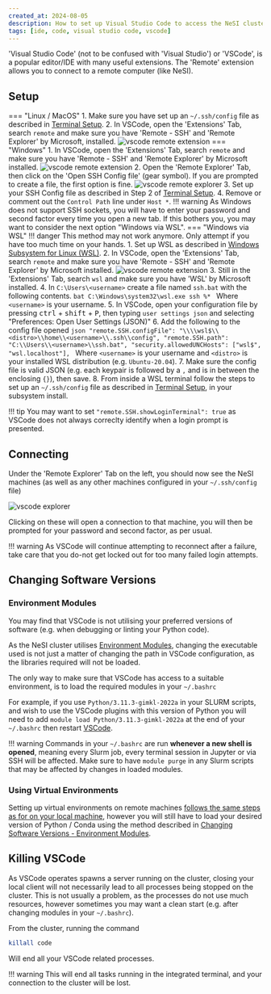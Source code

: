 ```yaml
---
created_at: 2024-08-05
description: How to set up Visual Studio Code to access the NeSI cluster
tags: [ide, code, visual studio code, vscode]
---
```


'Visual Studio Code' (not to be confused with 'Visual Studio') or 'VSCode', is a popular editor/IDE with many useful extensions.
The 'Remote' extension allows you to connect to a remote computer (like NeSI).

## Setup

=== "Linux / MacOS"
    1. Make sure you have set up an `~/.ssh/config` file as described in
    [Terminal Setup](Standard_Terminal_Setup.md).
    2. In VSCode, open the 'Extensions' Tab, search `remote` and make sure you have 'Remote - SSH' and 'Remote Explorer' by Microsoft, installed.
    ![vscode remote extension](../../assets/images/vscode-remote.png)
=== "Windows"
    1. In VSCode, open the 'Extensions' Tab, search `remote` and make sure you have 'Remote - SSH' and 'Remote Explorer' by Microsoft installed.
    ![vscode remote extension](../../assets/images/vscode-remote.png)
    2. Open the 'Remote Explorer' Tab, then click on the 'Open SSH Config file' (gear symbol).
    If you are prompted to create a file, the first option is fine.
    ![vscode remote explorer](../../assets/images/vscode-remote-windows.png)
    3. Set up your SSH Config file as described in Step 2 of [Terminal Setup](Standard_Terminal_Setup.md#first-time-setup).
    4. Remove or comment out the `Control Path` line under `Host *`.
    !!! warning
        As Windows does not support SSH sockets, you will have to enter your password and second factor every time you open a new tab.
        If this bothers you, you may want to consider the next option "Windows via WSL".
=== "Windows via WSL"
    !!! danger
        This method may not work anymore. Only attempt if you have too much time on your hands.
    1. Set up WSL as described in
    [Windows Subsystem for Linux (WSL)](Windows_Subsystem_for_Linux_WSL.md).
    2. In VSCode, open the 'Extensions' Tab, search `remote` and make sure you have 'Remote - SSH' and 'Remote Explorer' by Microsoft installed.
    ![vscode remote extension](../../assets/images/vscode-remote.png)
    3. Still in the 'Extensions' Tab, search `wsl` and make sure you have 'WSL' by Microsoft installed.
    4. In `C:\Users\<username>` create a file named `ssh.bat` with the following contents.
      ```bat
      C:\Windows\system32\wsl.exe ssh %*
      ```
    Where `<username>` is your username.
    5. In VSCode, open your configuration file by pressing <kbd>ctrl</kbd> + <kbd>shift</kbd> + <kbd>P</kbd>, then typing `user settings json` and selecting "Preferences: Open User Settings (JSON)"
    6. Add the following to the config file opened
    ```json
    "remote.SSH.configFile": "\\\\wsl$\\<distro>\\home\\<username>\\.ssh\\config",
    "remote.SSH.path": "C:\\Users\\<username>\\ssh.bat",
    "security.allowedUNCHosts": ["wsl$", "wsl.localhost"],
    ```
    Where `<username>` is your username and `<distro>` is your installed WSL distribution (e.g. `Ubuntu-20.04`).
    7. Make sure the config file is valid JSON (e.g. each keypair is followed by a `,`
    and is in between the enclosing `{}`), then save.
    8. From inside a WSL terminal follow the steps to set up an `~/.ssh/config` file as described in
    [Terminal Setup](Standard_Terminal_Setup.md), in your subsystem install.

!!! tip
    You may want to set `"remote.SSH.showLoginTerminal": true` as VSCode does not always correclty identify when a login prompt is presented.

## Connecting

Under the 'Remote Explorer' Tab on the left, you should now see the NeSI machines (as well as any other machines configured in your `~/.ssh/config` file)

![vscode explorer](../../assets/images/vscode-explorer.png)

Clicking on these will open a connection to that machine, you will then be prompted for your password and second factor, as per usual.

!!! warning
    As VSCode will continue attempting to reconnect after a failure,
    take care that you do-not get locked out for too many failed login attempts.

## Changing Software Versions

### Environment Modules

You may find that VSCode is not utilising your preferred versions of software (e.g. when debugging or linting your Python code).

As the NeSI cluster utilises [Environment Modules](../../Getting_Started/Next_Steps/Submitting_your_first_job.md#environment-modules), changing the executable used is not just a matter of changing the path in VSCode configuration, as the libraries required will not be loaded.

The only way to make sure that VSCode has access to a suitable environment, is to load the required modules in your `~/.bashrc`

For example, if you use `Python/3.11.3-gimkl-2022a` in your SLURM scripts, and wish to use the VSCode plugins with this version of Python you will need to add `module load Python/3.11.3-gimkl-2022a` at the end of your `~/.bashrc`
then restart [VSCode](#killing-vscode).

!!! warning
    Commands in your `~/.bashrc` are run **whenever a new shell is opened**, meaning every Slurm job, every terminal session in Jupyter or via SSH will be affected. Make sure to have `module purge` in any Slurm scripts that may be affected by changes in loaded modules.

### Using Virtual Environments

Setting up virtual environments on remote machines [follows the same steps as for on your local machine](https://code.visualstudio.com/docs/python/environments), however you will still have to load your desired version of Python / Conda using the method described in [Changing Software Versions - Environment Modules](#environment-modules).

## Killing VSCode

As VSCode operates spawns a server running on the cluster, closing your local client will not necessarily lead to all processes being stopped on the cluster. This is not usually a problem, as the processes do not use much resources, however sometimes you may want a clean start (e.g. after changing modules in your `~/.bashrc`).

From the cluster, running the command

```sh
killall code
```

Will end all your VSCode related processes.

!!! warning
    This will end all tasks running in the integrated terminal, and your connection to the cluster will be lost.
